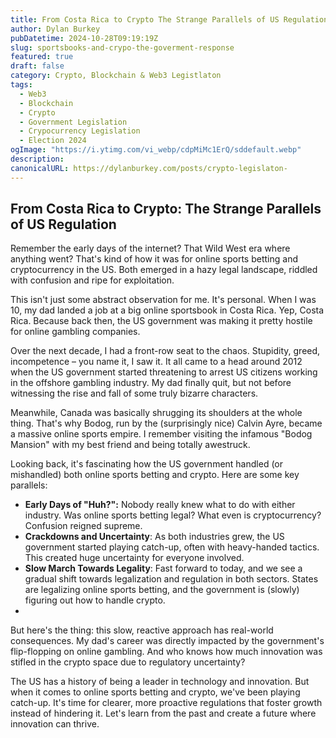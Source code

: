 ```yaml
---
title: From Costa Rica to Crypto The Strange Parallels of US Regulation
author: Dylan Burkey
pubDatetime: 2024-10-28T09:19:19Z
slug: sportsbooks-and-crypo-the-goverment-response
featured: true
draft: false
category: Crypto, Blockchain & Web3 Legistlaton
tags:
  - Web3
  - Blockchain
  - Crypto
  - Government Legislation
  - Crypocurrency Legislation
  - Election 2024
ogImage: "https://i.ytimg.com/vi_webp/cdpMiMc1ErQ/sddefault.webp"
description:
canonicalURL: https://dylanburkey.com/posts/crypto-legislaton-
---
```


## From Costa Rica to Crypto: The Strange Parallels of US Regulation

Remember the early days of the internet? That Wild West era where anything went? That's kind of how it was for online sports betting and cryptocurrency in the US.  Both emerged in a hazy legal landscape, riddled with confusion and ripe for exploitation.

This isn't just some abstract observation for me. It's personal. When I was 10, my dad landed a job at a big online sportsbook in Costa Rica.  Yep, Costa Rica. Because back then, the US government was making it pretty hostile for online gambling companies.

Over the next decade, I had a front-row seat to the chaos.  Stupidity, greed, incompetence – you name it, I saw it.  It all came to a head around 2012 when the US government started threatening to arrest US citizens working in the offshore gambling industry.  My dad finally quit, but not before witnessing the rise and fall of some truly bizarre characters.

Meanwhile, Canada was basically shrugging its shoulders at the whole thing. That's why Bodog, run by the (surprisingly nice) Calvin Ayre, became a massive online sports empire. I remember visiting the infamous "Bodog Mansion" with my best friend and being totally awestruck.

Looking back, it's fascinating how the US government handled (or mishandled) both online sports betting and crypto. Here are some key parallels:

- **Early Days of "Huh?":** Nobody really knew what to do with either industry. Was online sports betting legal? What even is cryptocurrency? Confusion reigned supreme.
- **Crackdowns and Uncertainty**: As both industries grew, the US government started playing catch-up, often with heavy-handed tactics. This created huge uncertainty for everyone involved.
- **Slow March Towards Legality**: Fast forward to today, and we see a gradual shift towards legalization and regulation in both sectors. States are legalizing online sports betting, and the government is (slowly) figuring out how to handle crypto.
-
But here's the thing: this slow, reactive approach has real-world consequences.  My dad's career was directly impacted by the government's flip-flopping on online gambling.  And who knows how much innovation was stifled in the crypto space due to regulatory uncertainty?

The US has a history of being a leader in technology and innovation.  But when it comes to online sports betting and crypto, we've been playing catch-up.  It's time for clearer, more proactive regulations that foster growth instead of hindering it.  Let's learn from the past and create a future where innovation can thrive.